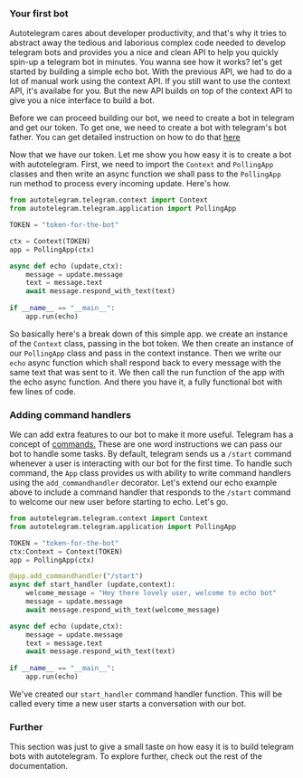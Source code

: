 ### Your first bot
Autotelegram cares about developer productivity, and that's why it tries to abstract away the tedious
and laborious complex code needed to develop telegram bots and provides you a nice and clean API to 
help you quickly spin-up a telegram bot in minutes. You wanna see how it works? let's get started
by building a simple echo bot.
With the previous API, we had to do a lot of manual work using the context API. If you still want to use
the context API, it's availabe for you. But the new API builds on top of the context API to give you a nice interface to build a bot.

Before we can proceed building our bot, we need to create a bot in telegram and get our token.
To get one, we need to create a bot with telegram's bot father. You can get detailed instruction on how to
do that [here](https://core.telegram.org/bots/features#creating-a-new-bot)

Now that we have our token. Let me show you how easy it is to create a bot with autotelegram.
First, we need to import the `Context` and `PollingApp` classes and then write an async function we shall
pass to the `PollingApp` run method to process every incoming update. Here's how.
```python
from autotelegram.telegram.context import Context
from autotelegram.telegram.application import PollingApp

TOKEN = "token-for-the-bot"

ctx = Context(TOKEN)
app = PollingApp(ctx)

async def echo (update,ctx):
    message = update.message
    text = message.text
    await message.respond_with_text(text)
    
if __name__ == "__main__":
    app.run(echo)
```
So basically here's a break down of this simple app.
we create an instance of the `Context` class, passing in the bot token.
We then create an instance of our `PollingApp` class and pass in the context instance.
Then we write our `echo` async function which shall respond back to every message with
the same text that was sent to it. 
We then call the run function of the app with the echo async function. And there you have it,
a fully functional bot with few lines of code.

### Adding command handlers
We can add extra features to our bot to make it more useful. Telegram has a concept of [commands.](https://core.telegram.org/bots/features#commands)
These are one word instructions we can pass our bot to handle some tasks.
By default, telegram sends us a `/start` command whenever a user is interacting with our
bot for the first time. To handle such command, the `App` class provides us with ability to
write command handlers using the `add_commandhandler` decorator. Let's extend our
echo example above to include a command handler that responds to the `/start` command to
welcome our new user before starting to echo. Let's go.

```python
from autotelegram.telegram.context import Context
from autotelegram.telegram.application import PollingApp

TOKEN = "token-for-the-bot"
ctx:Context = Context(TOKEN)
app = PollingApp(ctx)

@app.add_commandhandler("/start")
async def start_handler (update,context):
    welcome_message = "Hey there lovely user, welcome to echo bot"
    message = update.message
    await message.respond_with_text(welcome_message)

async def echo (update,ctx):
    message = update.message
    text = message.text
    await message.respond_with_text(text)
    
if __name__ == "__main__":
    app.run(echo)
```
We've created our `start_handler` command handler function. This will be called every time
a new user starts a conversation with our bot.

### Further
This section was just to give a small taste on how easy it is to build telegram bots with
autotelegram. To explore further, check out the rest of the documentation.
